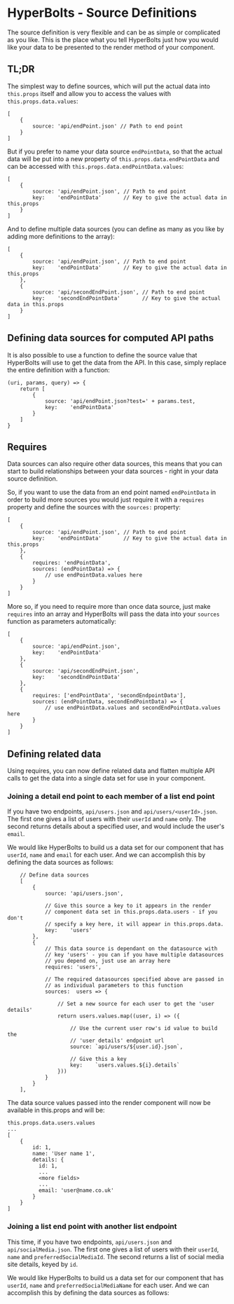 # HyperBolts - Source Definitions
The source definition is very flexible and can be as simple or complicated as you like. This is 
 the place what you tell HyperBolts just how you would like your data to be presented to the render 
 method of your component.
 
## TL;DR
The simplest way to define sources, which will put the actual data into `this.props` itself and
 allow you to access the values with `this.props.data.values`:
```
[
    {
        source: 'api/endPoint.json' // Path to end point
    }
]
```
But if you prefer to name your data source `endPointData`, so that the actual data will be put 
into a new property of `this.props.data.endPointData` and can be accessed with `this.props.data.endPointData.values`:
```
[
    {
        source: 'api/endPoint.json', // Path to end point
        key:    'endPointData'       // Key to give the actual data in this.props
    }
]
```
And to define multiple data sources (you can define as many as you like by adding more
 definitions to the array):
```
[
    {
        source: 'api/endPoint.json', // Path to end point
        key:    'endPointData'       // Key to give the actual data in this.props
    },
    {
        source: 'api/secondEndPoint.json', // Path to end point
        key:    'secondEndPointData'       // Key to give the actual data in this.props
    }
]
```
## Defining data sources for computed API paths
It is also possible to use a function to define the source value that HyperBolts will use 
to get the data from the API. In this case, simply replace the entire definition with a function:
```
(uri, params, query) => {
    return [
        {
            source: 'api/endPoint.json?test=' + params.test,
            key:    'endPointData'      
        }
    ]
}
```

## Requires
Data sources can also require other data sources, this means that you can start to build 
relationships between your data sources - right in your data source definition.

So, if you want to use the data from an end point named `endPointData` in order to build 
more sources you would just require it with a `requires` property and define the sources 
with the `sources:` property:
```
[
    {
        source: 'api/endPoint.json', // Path to end point
        key:    'endPointData'       // Key to give the actual data in this.props
    },
    {
        requires: 'endPointData',
        sources: (endPointData) => {
            // use endPointData.values here
        }
    }
]
```

More so, if you need to require more than once data source, just make `requires` into an 
array and HyperBolts will pass the data into your `sources` function as parameters 
automatically:
```
[
    {
        source: 'api/endPoint.json',
        key:    'endPointData'
    },
    {
        source: 'api/secondEndPoint.json',
        key:    'secondEndPointData'
    },
    {
        requires: ['endPointData', 'secondEndpointData'],
        sources: (endPointData, secondEndPointData) => {
            // use endPointData.values and secondEndPointData.values here
        }
    }
]
```

## Defining related data
Using requires, you can now define related data and flatten multiple API calls to get the data
into a single data set for use in your component.

### Joining a detail end point to each member of a list end point
If you have two endpoints, `api/users.json` and `api/users/<userId>.json`. The first one 
gives a list of users with their `userId` and `name` only. The second returns details about a 
specified user, and would include the user's `email`. 

We would like HyperBolts to build us a data set for our component that has `userId`, `name` 
and `email` for each user. And we can accomplish this by defining the data sources as follows:
```
    // Define data sources
    [
        {
            source: 'api/users.json',
            
            // Give this source a key to it appears in the render 
            // component data set in this.props.data.users - if you don't 
            // specify a key here, it will appear in this.props.data.
            key:    'users' 
        },
        {
            // This data source is dependant on the datasource with 
            // key 'users' - you can if you have multiple datasources 
            // you depend on, just use an array here 
            requires: 'users', 
            
            // The required datasources specified above are passed in 
            // as individual parameters to this function
            sources:  users => {

                // Set a new source for each user to get the 'user details'
                return users.values.map((user, i) => ({
                
                    // Use the current user row's id value to build the 
                    // 'user details' endpoint url
                    source: `api/users/${user.id}.json`,
                    
                    // Give this a key
                    key:    `users.values.${i}.details`
                }))
            }
        }
    ],

``` 

The data source values passed into the render component will now be available in this.props and will be:
```
this.props.data.users.values
...
[
    {
        id: 1,
        name: 'User name 1',
        details: {
          id: 1,
          ...
          <more fields>
          ...
          email: 'user@name.co.uk'
        }
    }
]
```
### Joining a list end point with another list endpoint
This time, if you have two endpoints, `api/users.json` and `api/socialMedia.json`. The first one 
gives a list of users with their `userId`, `name` and `preferredSocialMediaId`. The second returns 
a list of social media site details, keyed by `id`. 

We would like HyperBolts to build us a data set for our component that has `userId`, `name` 
and `preferredSocialMediaName` for each user.  And we can accomplish this by defining the data 
sources as follows:
